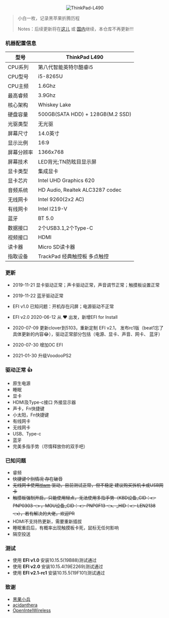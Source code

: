 <div align="center">
  <p>
    <img src="https://img.shields.io/badge/Hackintosh%20ThinkPad-L490-red.svg" alt="ThinkPad-L490">
  </p>
</div>

> 小白一枚，记录黑苹果折腾历程<p/>
> Notes：后续更新将在[这儿](https://github.com/sosiao/Hackintosh-ThinkPad-L490) 或 [国内](https://gitee.com/sosiao/Hackintosh-ThinkPad-L490)继续，本仓库不再更新!!!

### 机器配置信息
型号 | ThinkPad L490
---|---
CPU系列 | 第八代智能英特尔酷睿i5
CPU型号 | i5-8265U
CPU主频 | 1.6Ghz
最高睿频 | 3.9Ghz
核心架构 | Whiskey Lake
硬盘容量 | 500GB(SATA HDD) + 128GB(M.2 SSD)
光驱类型 | 无光驱
屏幕尺寸 | 14.0英寸
显示比例 | 16:9
屏幕分辨率 | 1366x768
屏幕技术 | LED背光;TN防眩目显示屏
显卡类型 | 集成显卡
显卡芯片 | Intel UHD Graphics 620
音频系统 | HD Audio, Realtek ALC3287 codec
无线网卡 | Intel 9260(2x2 AC)
有线网卡 | Intel  I219-V
蓝牙 | BT 5.0
数据接口 | 2个USB3.1,2个Type-C
视频接口 | HDMI
读卡器 | Micro SD读卡器
指取设备 | TrackPad 经典触控板 多点触控


### 更新

- 2019-11-21 显卡驱动正常；声卡驱动正常，声音调节正常；触摸板设置正常

- 2019-11-22 蓝牙驱动正常

- EFI v1.0 已知问题：开机存在闪屏；电源驱动不正常

- EFI v2.0 2020-06-12 从 :heart: 出发，新增EFI for Install

- 2020-07-09 更新clover到5103，重新定制 EFI v2.1， 发布rc1版（beat1忘了具体更新的内容:joy:），驱动正常部分包括（电源、显卡、声音、网卡、
蓝牙）

- 2020-07-30 增加OC EFI

- 2021-01-30 升级VoodooPS2

### 驱动正常 :+1:

- 原生电源
- 睡眠
- 显卡
- HDMI及Type-c接口 外接显示器
- 声卡，Fn快捷键
- 小太阳，Fn快捷键
- 有线网卡
- 无线网卡
- USB、Type-c
- 蓝牙
- 完美多指手势（尽情释放你的双手吧）

### 已知问题

- 睿频
- ~~快捷键个别情况 存在破音~~
- ~~无线网卡使用[itlwm](https://github.com/OpenIntelWireless/itlwm) 驱动，目前测试正常，但不稳定    建议购买拆机卡或USB网卡~~
- ~~触摸板强制开启，只能使用轻点，无法使用多指手势（KBD设备_CID：:point_right: PNP0303 :point_left: ，MOU设备_CID：
:point_right: PNP0F13 :point_left:、_HID：:point_right: LEN2138 :point_left:），若有解决的大佬，欢迎PR~~
- HDMI不支持热更新，需要重新插拔
- 睡眠重启后，有概率出现触摸板卡死，鼠标无任何影响
- 隔空投送

### 测试

- 使用 <b>EFI v1.0</b> 安装10.15.5(19B88)测试通过
- 使用 <b>EFI v2.0</b> 安装10.15.4(19E2269)测试通过
- 使用 <b>EFI v2.1-rc1</b> 安装10.15.5(19F101)测试通过

### 致谢

- [黑果小兵](https://github.com/daliansky)
- [acidanthera](https://github.com/acidanthera)
- [OpenIntelWireless](https://github.com/OpenIntelWireless/itlwm)

